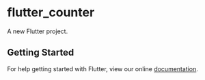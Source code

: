 # flutter_counter

A new Flutter project.

## Getting Started

For help getting started with Flutter, view our online
[documentation](https://flutter.io/).
